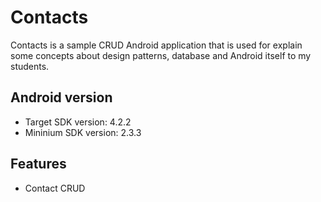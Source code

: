 # Contacts
Contacts is a sample CRUD Android application that is used for explain some concepts about design patterns, database and Android itself to my students.

## Android version

- Target SDK version: 4.2.2
- Mininium SDK version: 2.3.3

## Features

- Contact CRUD
